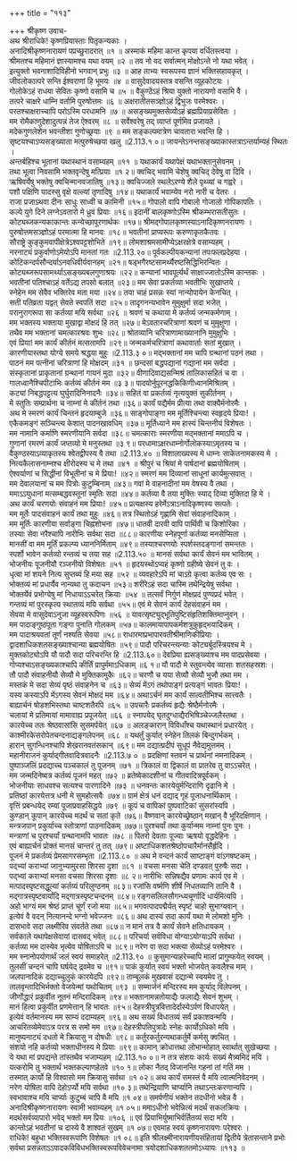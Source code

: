 +++
title = "११३"

+++
श्रीकृष्ण उवाच-  
अथ श्रीराधिके! कृष्णप्रियास्ताः पितृकन्यकाः ।  
अनादिश्रीकृष्णनारायणं पप्रच्छुरादरात् ॥१ ॥
अस्माकं महिमा कान्त कृपया वर्धितस्त्वया ।  
श्रीमतश्च महिमानं ज्ञास्यामश्च यथा वयम् ॥२ ॥
तव नो वद सर्वात्मन् मोक्षोऽन्ते नो यथा भवेत् ।  
इत्युक्तो भवनाशादिविहीनो भगवान् प्रभुः ॥३ ॥
आह ताभ्यः स्वरूपस्य ज्ञानं भक्तिसहायकृत् ।  
जीवलोकात्परे सन्ति ईश्वराणां हि भूमयः ॥४ ॥
वासुदेवादयस्तत्र वसन्ति व्यूहकोटयः ।  
गोलोकेऽहं राधया सेवितः कृष्णो वसामि च ॥५ ॥
वैकुण्ठेऽहं श्रिया युक्तो नारायणो वसामि वै ।  
तत्परे चाक्षरे धाम्नि वर्तामि पुरुषोत्तमः ॥६ ॥
अक्षरातीतसञ्ज्ञोऽहं द्विभुजः परमेश्वरः ।  
परतश्चाक्षराच्चापि परोऽस्मि परधामनि ॥७ ॥
असङ्ख्यमुक्तसेव्योऽहं ब्रह्मप्रियाप्रसेवितः ।  
मम रोमैकाणुदेशादुत्पन्नं तेज ऐश्वरम् ॥८ ॥
सर्वेश्वरेषु तद् व्याप्तं पूर्णमिव प्रजायते ।  
मदेकगुणलेशेन भवन्तीशा गुणोच्छ्रयाः ॥९ ॥
मम सङ्कल्पमात्रेण चावतारा भवन्ति हि ।  
सृष्टयश्चाऽप्यसङ्ख्याता मत्पुरुषेच्छया खलु ॥2.113.१ ०॥
जायन्तेऽनन्तसङ्ख्याकास्तत्राऽन्तर्याम्यहं स्थितः ।  
अन्तर्बहिश्च भूतानां यथास्थानं वसाम्यहम् ॥११ ॥
यथाकार्यं यथापेक्षं यथाभक्तानुसेवनम् ।  
तथा भूत्वा निवसामि भक्तवृन्देषु मत्प्रियाः ॥१ २॥
क्वचिद् भवामि चेशेषु क्वचिद् देवेषु वा दिवि ।  
ऋषिवर्येषु भक्तेषु क्वचिन्मानवजातिषु ॥१३॥
क्वचिज्जले स्थलेऽरण्ये शैले पृथ्व्यां च गह्वरे ।  
पशौ पक्षिणि यादस्सु वृक्षे वल्ल्यां तृणादिषु ॥१४॥
यथाकार्यं भवाम्येव नरो नारी च वेतरः ।  
राजा प्रजाऽथवा दीनः साधुः साध्वी च कामिनी ॥१५॥
गोपालो वापि गोबालो गोजालो गोपिकापतिः ।  
कल्पे युगे दिने लग्नेऽवतारो मे ध्रुवं प्रियाः ॥१६॥
इदानीं बालकृष्णोऽस्मि श्रीकम्भरासतीसुतः ।  
कोट्यब्जकन्यकाकान्तः कन्येच्छापूरणार्थकः ॥१७॥
श्रीमद्गोपालकृष्णस्याऽनादिकृष्णनरायणः ।  
पुरुषोत्तमसञ्ज्ञोऽहं परमात्मा हि मानवः ॥१८॥
भवतीनां प्राप्यरूपः करुणाकृतकैतवः ।  
सौराष्ट्रे कुङ्कुमवापीक्षेत्रेऽश्वपट्टशोभिते ॥१९॥
लोमशाश्रमसामीप्येऽक्षरक्षेत्रे वसाम्यहम् ।  
नरनाट्यं प्रकुर्वाणोऽमेयोऽपि मानतां गतः ॥2.113.२०॥
पूर्वकल्पीयकन्यानां तपःफलप्रदेहया ।  
कोटिकन्दर्पसौन्दर्याऽनवधिवीर्यवानहम् ॥२१॥
षड्भगैरष्टसामर्थ्यैरष्टसिद्धिभिरन्वितः ।  
कोट्यब्जरूपसामर्थ्याऽसङ्ख्यबलगुणाश्रयः ॥२२॥
कन्यानां भावपूर्त्यर्थं साक्षाज्जातोऽस्मि कान्तकः ।  
भवतीनां पतिश्चाऽहं वर्तेऽद्य तपसो बलात् ॥२३॥
मम सेवा प्रकर्तव्या भवतीभिः सुखाप्तये ।  
स्नेहेन मम सेवैव भक्तिरेव मता मया ॥२४॥
तया चाहं प्रसन्नः स्यां नान्योपायेन केनचित् ।  
सती पतिव्रता यद्वत् सेवते स्वपतिं सदा ॥२५॥
तादृगनन्यभावेन मुमुक्षुर्मा सदा भजेत् ।  
परानुरागरूपा सा कर्तव्या मयि सर्वथा ॥२६ ॥
श्रवणं च कथाया मे कर्तव्यं जन्मकर्मणाम् ।  
मम भक्तस्य भक्ताया मुखाद्वा मोक्षदं हि तत् ॥२७॥
मेऽवतारचरित्राणां श्रवणं च मुमुक्षुणा ।  
तथैव मम भक्तानां चमत्कारश्रवः शुभः ॥२८॥
श्रोतव्यानि चरित्राणामाख्यानानि मुमुक्षुभिः ।  
एवं प्रिया! मम कार्यं कीर्तनं मत्सतामपि ॥२९॥
जन्मकर्मचरित्राणां कथावार्ताः सतां मुखात् ।  
कारणीयास्तथा योग्ये समये श्रद्धया मुहुः ॥2.113.३ ०॥
मद्भक्तानां मम चापि ग्रन्थानां पठनं तथा ।  
पाठनं मम पत्नीनां चरित्राणां हि मोक्षदम् ॥३१ ॥
छन्दसां बद्धपद्यानां गद्यानां मम सर्वदा ।  
संस्कृतानां प्राकृतानां ग्रन्थानां गायनं मुदा ॥३२॥
वीणादिवाद्यसन्मिश्रं तालिकासहितं च वा ।  
गालध्वानैश्चिपीटाभिः कर्तव्यं कीर्तनं मम ॥३ ३॥
पादयोर्नुपूरनद्धकिकिणीध्वानमिश्रितम् ।  
कट्यां निबद्धपट्टत्य घुर्घुरादिनिनादनैः ॥३४॥
सहितं वा प्रकर्तव्यं नृत्ययुक्तं सुकीर्तनम् ।  
मे स्तुतिः सम्प्रार्थना च नाम्नां मे कीर्तनं तथा ॥३६॥
कार्यं पद्यैर्मम प्रीत्या तथा वाक्यैर्मनोरमैः ।  
अथ मे स्मरणं कार्यं चिन्तनं हृदयाम्बुजे ॥३६॥
साङ्गोपाङ्गा मम मूर्तिश्चिन्त्या स्वहृदये प्रियाः! ।  
एकैकमङ्गं सञ्चिन्त्य केशात् पादनखावधिम् ॥३७॥
मूर्तिध्याने मम हास्यं चिन्तनीयं विशेषतः ।  
मम नामानि कर्माणि स्मरणीयानि सर्वदा ॥३८॥
चमत्काराः स्मरणीया मद्भक्तानां ममाऽपि च ।  
गुणानां रमरणं कार्यं जप्तव्यो मे मनुस्तथा ॥३ ९॥
परधामाऽक्षरधाम्नोर्गोलोकस्याऽमृतस्य च ।  
वैकुण्ठस्याऽव्याकृतस्य श्वेतद्वीपस्य वै तथा ॥2.113.४० ॥
विशालाख्यस्य मे धाम्नः साकेतनामकस्य मे ।  
नित्यकैलासनाम्नश्च क्षीरोदस्य च मे तथा ॥४१ ॥
श्रीपुरं च श्रियां मे पार्षदानां ब्रह्मयोषिताम् ।  
ऐश्वर्याणां च सिद्धीनां विभूतीनां च मे प्रियाः! ॥४२॥
स्मरणं मम दिव्यानां साधूनां कार्यमुत्सवात् ।  
मम देवालयानां च मम पित्रोः कुटुम्बिनाम् ॥४३॥
गवां मे वाहनादीनां मम वेषस्य वै तथा ।  
ममाऽऽयुधानां मत्सम्बद्धवस्तूनां स्मृतिः सदा ॥४४॥
कर्तव्या वै तया मुक्तिः स्याद् दिव्या मुक्तिदा हि मे ।  
अथ कार्यं चरणयोः संवाहनं मम प्रियाः! ॥४५॥
प्रत्यक्षस्य हरेर्मेऽत्राऽनादिकृष्णस्य सत्पतेः ।  
मम मूर्तेः पादसंवाहनं कार्यं तथा मुहुः ॥४६॥
तत्र स्थितोऽहं गृह्णामि सेवां संवाहनादिकाम् ।  
मम मूर्तिः कारणीया सर्वाङ्गा चिह्नशोभना ॥४७॥
धातवी दारवी वापि पार्थिवी च किशोरिका ।  
तस्याः सेवा नरैश्चापि नारीभिः सर्वथा सदा ॥८८॥
कारणीया स्नेहपूर्णा कर्तव्या मनसेप्सिता ।  
मानसीं वा मम मूर्तिं प्रकल्प्य ध्याननिर्मिताम् ॥४९॥
तस्याश्चरणयोः स्पर्शस्तदङ्गानां समन्ततः ।  
स्पर्शो भावेन कर्तव्यो रन्तव्यं च तया सह ॥2.113.५० ॥
मानसं सर्वथा कार्यं सेवनं मम भावितम् ।  
भोजनीयः पूजनीयौ रञ्जनीयो विशेषतः ॥५१ ॥
हृदयस्थोऽप्यहं कृष्णो ग्रहीष्ये सेवनं तु वः ।  
धृत्वा मां शयने नित्य सुप्तव्यं हि मया सह ॥५२ ॥
व्यवहारेऽपि मां चाऽग्रे कृत्वा कर्तव्य एव सः ।  
भोक्तव्यं मां प्रधार्यैव नान्यथा तु कदाचन ॥५३॥
शरीरेऽहं सदा चास्मि तथेन्द्रियेषु सर्वथा ।  
भोक्तर्येवं प्रभोग्येषु मां निधायाऽऽचरेत् क्रियाः ॥५४ ॥
तत्सर्वं निर्गुणं मोक्षप्रदं पुण्यप्रदं भवेत् ।  
गन्तव्यं मां पुरस्कृत्य स्थातव्यं मयि सर्वथा ॥५५॥
एवं मे सेवनं कार्यं देहसंवाहनं मम ।  
सेवया मे वासुदेवाऽनुजा व्यूहस्वरूपिणः ॥५६ ॥
यावत्सृष्ट्युद्भूतिपुष्टिसंहृतिशक्तिमाप्नुवन् ।  
मम पादाङ्गुष्ठपूता गङ्गा पुनाति गोलकम् ॥५७॥
कालमायापापकर्मशत्रुकुहृद्भयादिकम् ।  
मम पादाश्रयवतां तूर्णं नश्यति सेवया ॥५८॥
राधारमाप्रभापारवतीश्रीमाणिकीप्रियाः ।  
द्वादशाधिकशतसङ्ख्याश्चान्या ब्रह्मयोषितः ॥५९॥
पादौ परिचरन्त्यन्याः कोट्यर्बुदस्त्रियश्च मे ।  
मुक्तकोट्योऽपि यौ पादौ सदा परिचरन्ति हि ॥2.113.६०॥
देवप्रिया ह्यसङ्ख्याश्च मम पादप्रसेवया ।  
गोप्यश्चाऽसङ्ख्यकाश्चापि कीर्तिं प्रापुर्ममाऽधिकाम् ॥६ १॥
यौ पादौ मे स्तुवन्त्येव व्यासाः शतसहस्रशः ।  
तौ पादौ संवाहनीयौ सेव्यौ मे मुक्तिकामुकैः ॥६२॥
चरणौ च यया सेव्यौ सेव्यौ भुजौ तथा मम ।  
मस्तकं मे सदा सेव्यं पृष्ठं संवाहनेन च ॥६३॥
सेव्यं मेंऽगं तथोपाङ्गं प्रत्यङ्गं भावतः प्रियाः! ।  
यस्य कस्याऽपि मेंऽगस्य सेवनं मोक्षदं मम ॥६४॥
अथाऽर्चनं मम कार्यं सात्वतीभिश्च सात्त्वतैः ।  
बाह्यार्चनं षोडशभिस्तथा चाष्टशतैरपि ॥६५ ॥
उपचारैः प्रकर्तव्यं हृद्यैः श्रेष्ठैर्मनोरमैः ।  
चलायां मे प्रतिमायां मामावाह्य प्रपूजयेत् ॥६६ ॥
स्नापयेद् घृतदुग्धाद्यैरभिषिञ्चेज्जलैस्तथा ।  
कारयेच्च ततः श्रेष्ठवासांसि सुसमर्पयेत् ॥६७ ॥
अलङ्कारान् विविधाँश्च यथास्थानं प्रधारयेत् ।  
काश्मीरकेसरोपेतचन्दनाद्यङ्गलेपनम् ॥६८ ॥
यथर्तुं कुर्यात् स्नेहेन तिलकं बिन्दुगर्भकम् ।  
हारान् सुगन्धिनश्चापि शेखरानवतंसकान् ॥६९॥
मम दद्यात्प्रदीपं सुधूपं नैवेद्यमुत्तमम् ।  
महानीराजनं कुर्याद्गीतवादित्रवादनैः ॥2.113.७ ० ॥
प्रदक्षिणां स्तवनं च प्रार्थनां नमनादिकम् ।  
पुष्पाञ्जलिं प्रदद्याच्च पञ्चकालं तु पूजनम् ॥७१ ॥
त्रिकालं वा द्विकालं वा प्रातरेव तु वाऽऽचरेत् ।  
मम जन्मदिनेष्वत्र कर्तव्यं पूजनं महत् ॥७२ ॥
व्रतेष्वेकादशीनां च गीतवादित्रपूर्वकम् ।  
भोजनीयाः साधवश्च सत्यश्च पारणादिने ॥७३ ॥
धनवन्तः कारयेयुर्मन्दिराणि दृढानि मे ।  
प्रतिष्ठां कारयेत्तत्र धनी मे सुमहोत्सवैः ॥७४॥
ग्रामं क्षेत्रं धनं दद्याद् गृहं पूजाधनार्थिकाम् ।  
वृत्तिं प्रबन्धयेद् रम्यां पूजाप्रवाहसिद्धये ॥७९ ॥
कूपं च वापिकां पुष्पवाटिकां सुसरांस्यपि ।  
कुण्डान् कूपान् कारयेच्च मदर्थं च सतां कृते ॥७६॥
वैष्णवान् कारयेच्छ्रेष्ठान् मखान् वै भूरिदक्षिणान् ।  
मन्त्रजपान् प्रकुर्याच्च स्तोत्राणां पाठनादिकम् ॥७७॥
पुरश्चर्यां तथा कुर्यान्मम नाम्नां पुनः पुनः ।  
मन्त्राणां च पुरश्चर्यां ग्रन्थानामपि भावतः ॥७८ ॥
पितरो देवताः पूज्याः ऋषयो वृद्धदेहिनः ।  
एवं बाह्यार्चनं प्रोक्तं मानसं चान्तरं तु तत् ॥७९॥
अष्टाधिकशतश्रेष्ठोपचारैर्मानसैर्हृदि ।  
पूजनं मे प्रकर्तव्यं प्रेमसागरसम्भृता ॥2.113.८० ॥
अथ मे वन्दनं कार्यं साष्टाङ्गं वांऽगषष्टकम् ।  
पद्भ्यां कराभ्यां जानुभ्यामुरसा शिरसा दृशा ॥८१ ॥
वचसा मनसा चेति दण्डवत् पुरुषैः सदा ।  
पद्भ्यां कराभ्यां मनसा वचसा शिरसा दृशाः ॥८ २॥
नारीभिः सन्निषद्यैव प्रणामः कार्य एव मे ।  
मत्पादस्पृष्टसद्धूल्यां कर्तव्यं परिलुण्ठनम् ॥८३॥
रजांसि वर्ष्मणि शीर्षे निधतव्यानि तानि वै ।  
मद्गात्रस्पृष्टवार्यादि मद्गात्रस्पृष्टचन्दनम् ॥८४॥
रङ्गसलिलसौगन्ध्यचूर्णादि धार्यमित्यपि ।  
अहो भाग्यं मम श्रेष्ठं प्राप्तं चूर्णं रजो मया ॥८५॥
भगवत्पादपद्मैर्यत् स्पृष्टं चाहो सुभाग्यवान् ।  
इत्येवं वै वदन् नित्यानन्दे भग्नो भवेज्जनः ॥८६॥
अथ दास्यं सदा कार्यं यथा मे लोमशो मुनिः ।  
दासभावे सदा लक्ष्मीरिव संवर्तते तथा ॥८७॥
न मानं तत्र वै कार्यं सेवने क्षतिधायकम् ।  
सर्वकाले यथापेक्षसेवायां दासवद् भवेत् ॥८८॥
परिचर्या सर्वविधा योग्याऽयोग्याऽपि सर्वथा ।  
कर्तव्या मम दास्येव भृत्येव योषिताऽपि च ॥८९॥
नरेण वा सदा भक्त्या सेव्योऽहं परमेश्वरः ।  
मम स्नानोपयोगार्थं जलं स्वयं समाहरेत् ॥2.113.९० ॥
कुसुमान्याहरेच्चापि मालां प्रागुम्फयेत् स्वयम् ।  
तुलसीं चन्दनं चापि घर्षयेद् द्रवमेव च ॥९१॥
पाकं कुर्यात् स्वयं भक्तो भोजयेत् कवलैश्च माम् ।  
जलपानादिकं दद्याच्चुलुकं कारयेदपि ॥९२॥
ताम्बूलकं मुखवासं दद्यान्मे स्वयमेव तु ।  
तालवृन्तादिभिर्भक्तो वेजयेन्मां यथोचितम् ॥९३ ॥
सम्मार्जनं मन्दिरस्य मम कुर्याद् विलेपनम् ।  
जीर्णोद्धारं प्रकुर्वीत नूतनं मन्दिरादिकम् ॥९४॥
भक्तानामन्नतोयाद्यैः फलाद्यैः सेवनं शुभम् ।  
मानं हित्वा प्रकुर्वीत प्रणमेत्तान् हि भावतः ॥९५॥
देहस्त्रीपुत्रवित्तादेर्दास्येऽर्पणं विधापयेत् ।  
इत्येवं वर्तमानस्य मम साम्यं ददाम्यहम् ॥९६॥
अथ सख्यं विधातव्यं सर्वं प्रकाशवन्मयि ।  
आचरितव्येमेवाऽत्र परत्र स समो मम ॥९७॥
देहस्त्रीपतिपुत्रादेः स्नेहः कार्योऽधिको मयि ।  
मानुष्यनाट्यं दधतो मे क्रियासु न दोषधीः ॥९८॥
कर्तुरकर्तुरन्यथाकर्तुर्मे कर्मसु क्वचित् ।  
संशयो नहि कर्तव्यो भक्ताधीनस्य मे प्रियाः ॥९९॥
कामान् क्रोधात्तथा लोभान्मोहात् स्वार्थात् सुखेच्छया ।  
ये यथा मां प्रपद्यन्ते तांस्तथैव भजाम्यहम् ॥2.113.१० ०॥
न तत्र संशयः कार्यः सख्यं मैत्र्यमिदं मयि ।  
यत्करोमि तु भक्तार्थं भक्तकल्याणहेतवे ॥१० १॥
लोका नैतद् विजानन्ति गहनां तां गतिं मम ।  
तस्मात् कार्यो हि विश्वासो मम क्रियासु सर्वथा ॥१ ०२॥
अथ कार्यं समस्तं वै मयि त्वात्मनिवेदनम् ।  
नरेण योषिता वापि देहोऽर्प्यो मयि सर्वथा ॥१० ३॥
तथेन्द्रियाणि चार्प्यानि तथाऽन्तःकरणान्यपि ।  
स्वभावाश्च मयि चार्प्याः कुटुम्बं चापि वै मयि ॥१ ०४॥
समर्पणीयं भक्तेन तदधीनो भवेन्न वै ।  
अनादिश्रीकृष्णनारायणः स्वामी भवाम्यहम् ॥१ ०५॥
ममाऽधीनो भवेन्नित्यं मदर्थं सकलक्रियः ।  
मदर्थसर्वव्यापारो भवेद् भक्तो मम प्रियः ॥१०६ ॥
एवं प्रियाभिर्युष्माभिर्वर्तितव्यं सदा मयि ।  
कान्तोऽहं भवतीनां च दास्ये वै शाश्वतं सुखम् ॥१ ०७॥
एवमाह स्वयं कृष्णनारायणः परेश्वरः ।  
राधिके! बहुधा भक्तिस्वरूपाणि विशेषतः ॥१ ०८॥
इति श्रीलक्ष्मीनारायणीयसंहितायां द्वितीये त्रेतासन्ताने प्रभोः सर्वथा प्रसन्नताऽऽपादकविविधभक्तिस्वरूपविवेचनामा त्रयोदशाधिकशततमोऽध्यायः ॥११३ ॥
    
